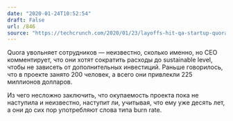 ```yaml
---
date: "2020-01-24T10:52:54"
draft: False
url: /846
source: "https://techcrunch.com/2020/01/23/layoffs-hit-qa-startup-quora/"
---
```


Quora увольняет сотрудников — неизвестно, сколько именно, но CEO комментирует, что они хотят сократить расходы до sustainable level, чтобы не зависеть от дополнительных инвестиций. Раньше говорилось, что в проекте занято 200 человек, а всего они привлекли 225 миллионов долларов.

Из чего несложно заключить, что окупаемость проекта пока не наступила и неизвестно, наступит ли, учитывая, что ему уже десять лет, а они до сих пор употребляют слова типа burn rate.
